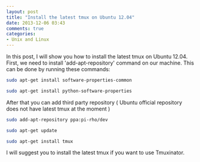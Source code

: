 ```yaml
---
layout: post
title: "Install the latest tmux on Ubuntu 12.04"
date: 2013-12-06 03:43
comments: true
categories: 
- Unix and Linux
---
```


In this post, I will show you how to install the latest tmux on Ubuntu 12.04. First, we need to install 'add-apt-repository' command on our machine. This can be done by running these commands:

``` bash
sudo apt-get install software-properties-common

sudo apt-get install python-software-properties
```

After that you can add third party repository ( Ubuntu official repository does not have latest tmux at the moment )

``` bash
sudo add-apt-repository ppa:pi-rho/dev

sudo apt-get update 

sudo apt-get install tmux
```

I will suggest you to install the latest tmux if you want to use Tmuxinator.
